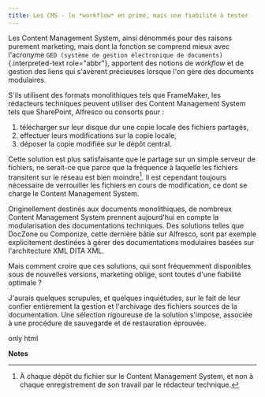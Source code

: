 ```yaml
---
title: Les CMS - le *workflow* en prime, mais une fiabilité à tester
---
```



Les Content Management System, ainsi dénommés pour des raisons purement
marketing, mais dont la fonction se comprend mieux avec l'acronyme
`GED (système de gestion
électronique de documents)`{.interpreted-text role="abbr"}, apportent
des notions de *workflow* et de gestion des liens qui s'avèrent
précieuses lorsque l'on gère des documents modulaires.


S'ils utilisent des formats monolithiques tels que FrameMaker, les
rédacteurs techniques peuvent utiliser des Content Management System
tels que SharePoint, Alfresco ou consorts pour :

1.  télécharger sur leur disque dur une copie locale des fichiers
    partagés,
2.  effectuer leurs modifications sur la copie locale,
3.  déposer la copie modifiée sur le dépôt central.

Cette solution est plus satisfaisante que le partage sur un simple
serveur de fichiers, ne serait-ce que parce que la fréquence à laquelle
les fichiers transitent sur le réseau est bien moindre[^1]. Il est
cependant toujours nécessaire de verrouiller les fichiers en cours de
modification, ce dont se charge le Content Management System.

Originellement destinés aux documents monolithiques, de nombreux Content
Management System prennent aujourd'hui en compte la modularisation des
documentations techniques. Des solutions telles que DocZone ou
Componize, cette dernière bâtie sur Alfresco, sont par exemple
explicitement destinées à gérer des documentations modulaires basées sur
l'architecture XML DITA XML.

Mais comment croire que ces solutions, qui sont fréquemment disponibles
sous de nouvelles versions, marketing oblige, sont toutes d'une
fiabilité optimale ?

J'aurais quelques scrupules, et quelques inquiétudes, sur le fait de
leur confier entièrement la gestion et l'archivage des fichiers sources
de la documentation. Une sélection rigoureuse de la solution s'impose,
associée à une procédure de sauvegarde et de restauration éprouvée.

 only
html

**Notes**


[^1]: À chaque dépôt du fichier sur le Content Management System, et non
    à chaque enregistrement de son travail par le rédacteur technique.
